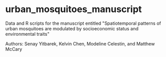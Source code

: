# urban_mosquitoes_manuscript

Data and R scripts for the manuscript entitled "Spatiotemporal patterns of urban mosquitoes are modulated by socioeconomic status and environmental traits"

Authors: Senay Yitbarek, Kelvin Chen, Modeline Celestin, and Matthew McCary
